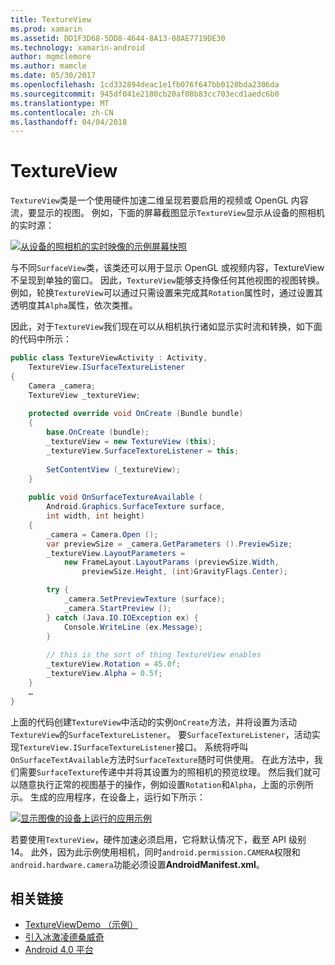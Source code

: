 ```yaml
---
title: TextureView
ms.prod: xamarin
ms.assetid: DD1F3D68-5DD8-4644-8A13-08AE7719DE30
ms.technology: xamarin-android
author: mgmclemore
ms.author: mamcle
ms.date: 05/30/2017
ms.openlocfilehash: 1cd332894deac1e1fb076f647bb0120bda2306da
ms.sourcegitcommit: 945df041e2180cb20af08b83cc703ecd1aedc6b0
ms.translationtype: MT
ms.contentlocale: zh-CN
ms.lasthandoff: 04/04/2018
---
```

# <a name="textureview"></a>TextureView

`TextureView`类是一个使用硬件加速二维呈现若要启用的视频或 OpenGL 内容流，要显示的视图。 例如，下面的屏幕截图显示`TextureView`显示从设备的照相机的实时源：

[![从设备的照相机的实时映像的示例屏幕快照](texture-view-images/22-textureviewcamera.png)](texture-view-images/22-textureviewcamera.png#lightbox)

与不同`SurfaceView`类，该类还可以用于显示 OpenGL 或视频内容，TextureView 不呈现到单独的窗口。
因此，`TextureView`能够支持像任何其他视图的视图转换。 例如，轮换`TextureView`可以通过只需设置来完成其`Rotation`属性时，通过设置其透明度其`Alpha`属性，依次类推。

因此，对于`TextureView`我们现在可以从相机执行诸如显示实时流和转换，如下面的代码中所示：

```csharp
public class TextureViewActivity : Activity,
    TextureView.ISurfaceTextureListener
{
    Camera _camera;
    TextureView _textureView;
       
    protected override void OnCreate (Bundle bundle)
    {
        base.OnCreate (bundle);
        _textureView = new TextureView (this);
        _textureView.SurfaceTextureListener = this;
           
        SetContentView (_textureView);
    }
       
    public void OnSurfaceTextureAvailable (
        Android.Graphics.SurfaceTexture surface,
        int width, int height)
    {
        _camera = Camera.Open ();
        var previewSize = _camera.GetParameters ().PreviewSize;
        _textureView.LayoutParameters =
            new FrameLayout.LayoutParams (previewSize.Width,
                previewSize.Height, (int)GravityFlags.Center);

        try {
            _camera.SetPreviewTexture (surface);
            _camera.StartPreview ();
        } catch (Java.IO.IOException ex) {
            Console.WriteLine (ex.Message);
        }
           
        // this is the sort of thing TextureView enables
        _textureView.Rotation = 45.0f;
        _textureView.Alpha = 0.5f;
    }
    …
}
```

上面的代码创建`TextureView`中活动的实例`OnCreate`方法，并将设置为活动`TextureView`的`SurfaceTextureListener`。 要`SurfaceTextureListener`，活动实现`TextureView.ISurfaceTextureListener`接口。 系统将呼叫`OnSurfaceTextAvailable`方法时`SurfaceTexture`随时可供使用。 在此方法中，我们需要`SurfaceTexture`传递中并将其设置为的照相机的预览纹理。 然后我们就可以随意执行正常的视图基于的操作，例如设置`Rotation`和`Alpha`，上面的示例所示。 生成的应用程序，在设备上，运行如下所示：

[![显示图像的设备上运行的应用示例](texture-view-images/17-textureviewdemo.png)](texture-view-images/17-textureviewdemo.png#lightbox)

若要使用`TextureView`，硬件加速必须启用，它将默认情况下，截至 API 级别 14。 此外，因为此示例使用相机，同时`android.permission.CAMERA`权限和`android.hardware.camera`功能必须设置**AndroidManifest.xml**。



## <a name="related-links"></a>相关链接

- [TextureViewDemo （示例）](https://developer.xamarin.com/samples/monodroid/TextureViewDemo/)
- [引入冰激凌德桑威奇](http://www.android.com/about/ice-cream-sandwich/)
- [Android 4.0 平台](http://developer.android.com/sdk/android-4.0.html)
